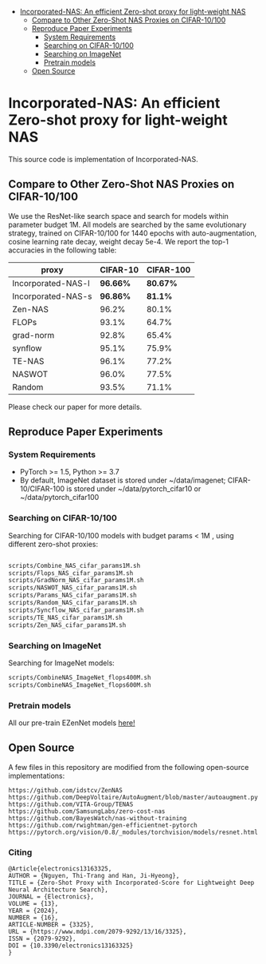 
- [Incorporated-NAS: An efficient Zero-shot proxy for light-weight NAS](#zen-nas-a-zero-shot-nas-for-high-performance-deep-image-recognition)
  - [Compare to Other Zero-Shot NAS Proxies on CIFAR-10/100](#compare-to-other-zero-shot-nas-proxies-on-cifar-10100)
  - [Reproduce Paper Experiments](#reproduce-paper-experiments)
    - [System Requirements](#system-requirements)
    - [Searching on CIFAR-10/100](#searching-on-cifar-10100)
    - [Searching on ImageNet](#searching-on-imagenet)
    - [Pretrain models](#Pretrain-models)
  - [Open Source](#open-source)


# Incorporated-NAS: An efficient Zero-shot proxy for light-weight NAS

This source code is implementation of Incorporated-NAS.


## Compare to Other Zero-Shot NAS Proxies on CIFAR-10/100

We use the ResNet-like search space and search for models within parameter budget 1M. All models are searched by the same evolutionary strategy, trained on CIFAR-10/100 for 1440 epochs with auto-augmentation, cosine learning rate decay, weight decay 5e-4. We report the top-1 accuracies in the following table:


| proxy              | CIFAR-10   | CIFAR-100  |
|--------------------|------------|------------|
| Incorporated-NAS-l | **96.66%**  | **80.67%** |
| Incorporated-NAS-s | **96.86%** | **81.1%**  |
| Zen-NAS            | 96.2%      | 80.1%      |
| FLOPs              | 93.1%      | 64.7%      |
| grad-norm          | 92.8%      | 65.4%      |
| synflow            | 95.1%      | 75.9%      |
| TE-NAS             | 96.1%      | 77.2%      |
| NASWOT             | 96.0%      | 77.5%      |
| Random             | 93.5%      | 71.1%      |

Please check our paper for more details.

## Reproduce Paper Experiments

### System Requirements

* PyTorch >= 1.5, Python >= 3.7
* By default, ImageNet dataset is stored under \~/data/imagenet; CIFAR-10/CIFAR-100 is stored under \~/data/pytorch\_cifar10 or \~/data/pytorch\_cifar100

### Searching on CIFAR-10/100
Searching for CIFAR-10/100 models with budget params < 1M , using different zero-shot proxies:

```bash

scripts/Combine_NAS_cifar_params1M.sh
scripts/Flops_NAS_cifar_params1M.sh
scripts/GradNorm_NAS_cifar_params1M.sh
scripts/NASWOT_NAS_cifar_params1M.sh
scripts/Params_NAS_cifar_params1M.sh
scripts/Random_NAS_cifar_params1M.sh
scripts/Syncflow_NAS_cifar_params1M.sh
scripts/TE_NAS_cifar_params1M.sh
scripts/Zen_NAS_cifar_params1M.sh

```

### Searching on ImageNet

Searching for ImageNet models:
```bash
scripts/CombineNAS_ImageNet_flops400M.sh
scripts/CombineNAS_ImageNet_flops600M.sh
```
### Pretrain models
All our pre-train EZenNet models [here!](https://drive.google.com/drive/folders/1DR5CLmI4pqhrwcyQ0pE2n8s3DjHiGbUs?usp=sharing)

## Open Source

A few files in this repository are modified from the following open-source implementations:

```text
https://github.com/idstcv/ZenNAS
https://github.com/DeepVoltaire/AutoAugment/blob/master/autoaugment.py
https://github.com/VITA-Group/TENAS
https://github.com/SamsungLabs/zero-cost-nas
https://github.com/BayesWatch/nas-without-training
https://github.com/rwightman/gen-efficientnet-pytorch
https://pytorch.org/vision/0.8/_modules/torchvision/models/resnet.html
```
### Citing
```text
@Article{electronics13163325,
AUTHOR = {Nguyen, Thi-Trang and Han, Ji-Hyeong},
TITLE = {Zero-Shot Proxy with Incorporated-Score for Lightweight Deep Neural Architecture Search},
JOURNAL = {Electronics},
VOLUME = {13},
YEAR = {2024},
NUMBER = {16},
ARTICLE-NUMBER = {3325},
URL = {https://www.mdpi.com/2079-9292/13/16/3325},
ISSN = {2079-9292},
DOI = {10.3390/electronics13163325}
}
```


